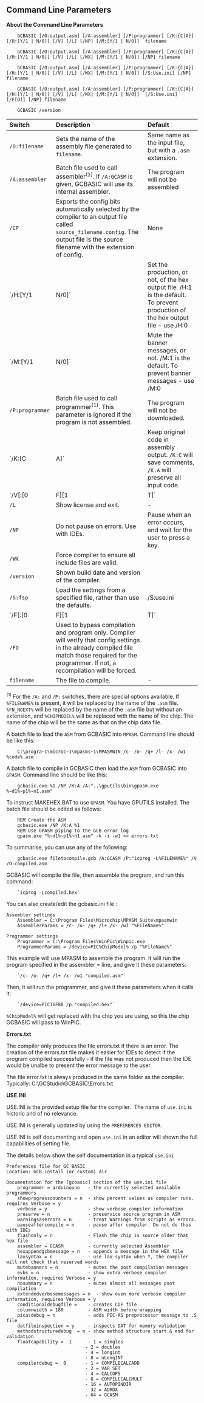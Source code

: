 <div class="section">

<div class="titlepage">

<div>

<div>

<span id="command_line_parameters"></span>Command Line Parameters
------------------------------------------------------------------

</div>

</div>

</div>

<span class="strong">**About the Command Line Parameters**</span>

``` screen
    GCBASIC [/O:output.asm] [/A:assembler] [/P:programmer] [/K:{C|A}] [/H:[Y/1 | N/0]] [/V] [/L] [/NP] [/M:[Y/1 | N/0]]  filename

    GCBASIC [/O:output.asm] [/A:assembler] [/P:programmer] [/K:{C|A}] [/H:[Y/1 | N/0]] [/V] [/L] [/WX] [/M:[Y/1 | N/0]] [/NP] filename

    GCBASIC [/O:output.asm] [/A:assembler] [/P:programmer] [/K:{C|A}] [/H:[Y/1 | N/0]] [/V] [/L] [/WX] [/M:[Y/1 | N/0]] [/S:Use.ini] [/NP] filename

    GCBASIC [/O:output.asm] [/A:assembler] [/P:programmer] [/K:{C|A}] [/H:[Y/1 | N/0]] [/V] [/L] [/WX] [/M:[Y/1 | N/0]]  [/S:Use.ini] [/F[O]] [/NP] filename

    GCBASIC /version
```

<div class="informaltable">

| <span class="strong">**Switch**</span> | <span class="strong">**Description**</span>                                                                                                                                                                                                                                                                                                          | <span class="strong">**Default**</span>                           |
|:---------------------------------------|:-----------------------------------------------------------------------------------------------------------------------------------------------------------------------------------------------------------------------------------------------------------------------------------------------------------------------------------------------------|:------------------------------------------------------------------|
| `/O:filename`                          | Sets the name of the assembly file generated to `filename`.                                                                                                                                                                                                                                                                                          | Same name as the input file, but with a `.asm` extension.         |
| `/A:assembler`                         | Batch file used to call assembler<sup>(1)</sup>. If `/A:GCASM` is given, GCBASIC will use its internal assembler.                                                                                                                                                                                                                                    | The program will not be assembled                                 |
| `/CP`                                  | Exports the config bits automatically selected by the compiler to an output file called `source_filename.config`. The output file is the source filename with the extension of config.                                                                                                                                                               | None                                                              |
| `/H:[Y/1 | N/0]`                       | Set the production, or not, of the hex output file. /H:1 is the default. To prevent production of the hex output file - use /H:0                                                                                                                                                                                                                     | The default is to produce the hex output file                     |
| `/M:[Y/1 | N/0]`                       | Mute the banner messages, or not. /M:1 is the default. To prevent banner messages - use /M:0                                                                                                                                                                                                                                                         | The default is to output banner messages                          |
| `/P:programmer`                        | Batch file used to call programmer<sup>(1)</sup>. This parameter is ignored if the program is not assembled.                                                                                                                                                                                                                                         | The program will not be downloaded.                               |
| `/K:[C|A]`                             | Keep original code in assembly output. `/K:C` will save comments, `/K:A` will preserve all input code.                                                                                                                                                                                                                                               | No original code left in output.                                  |
| `/V[:[0|F][1|T]`                       | Verbose mode - compiler gives more detailed information about its activities. /Vx will overide any configuration in the user ini file.                                                                                                                                                                                                               | \-                                                                |
| `/L`                                   | Show license and exit.                                                                                                                                                                                                                                                                                                                               | \-                                                                |
| `/NP`                                  | Do not pause on errors. Use with IDEs.                                                                                                                                                                                                                                                                                                               | Pause when an error occurs, and wait for the user to press a key. |
| `/WX`                                  | Force compiler to ensure all include files are valid.                                                                                                                                                                                                                                                                                                |                                                                   |
| `/version`                             | Shown build date and version of the compiler.                                                                                                                                                                                                                                                                                                        |                                                                   |
| `/S:fsp`                               | Load the settings from a specified file, rather than use the defaults.                                                                                                                                                                                                                                                                               | /S:use.ini                                                        |
| `/F[:[0|F][1|T]`                       | Used to bypass compilation when not needed, compiler will verify that config settings in the already compiled file match those required for the programmer. If not, a recompilation will be forced. Skip compilation if the hex file is up to date and has correct config. /F:x ( F or 0) to force a fresh compile regardless of what ini specifies. |                                                                   |
| `/FO`                                  | Used to bypass compilation and program only. Compiler will verify that config settings in the already compiled file match those required for the programmer. If not, a recompilation will be forced.                                                                                                                                                 |                                                                   |
| `filename`                             | The file to compile.                                                                                                                                                                                                                                                                                                                                 | \-                                                                |

</div>

<span class="small"><sup>(1)</sup> For the `/A:` and `/P:` switches,
there are special options available. If `%FILENAME%` is present, it will
be replaced by the name of the `.asm` file. `%FN_NOEXT%` will be
replaced by the name of the `.asm` file but without an extension, and
`%CHIPMODEL%` will be replaced with the name of the chip. The name of
the chip will be the same as that on the chip data file.</span>

A batch file to load the `ASM` from GCBASIC into `MPASM`. Command line
should be like this:

``` screen
    C:\progra~1\microc~1\mpasms~1\MPASMWIN /c- /o- /q+ /l- /x- /w1 %code%.asm
```

A batch file to compile in GCBASIC then load the `ASM` from GCBASIC into
`GPASM`. Command line should be like this:

``` screen
    gcbasic.exe %1 /NP /K:A /A:"..\gputils\bin\gpasm.exe %~d1%~p1%~n1.asm"
```

To instruct MAKEHEX.BAT to use `GPASM`. You have GPUTILS installed. The
batch file should be edited as follows:

``` screen
    REM Create the ASM
    gcbasic.exe /NP /K:A %1
    REM Use GPASM piping to the GCB error log
    gpasm.exe "%~d1%~p1%~n1.asm" -k -i -w1 >> errors.txt
```

To summarise, you can use any of the following:

``` screen
    gcbasic.exe filetocompile.gcb /A:GCASM /P:"icprog -L%FILENAME%" /V /O:compiled.asm
```

GCBASIC will compile the file, then assemble the program, and run this
command:

``` screen
    `icprog -Lcompiled.hex`
```

You can also create/edit the gcbasic.ini file :

``` screen
Assembler settings
    Assembler = C:\Program Files\Microchip\MPASM Suite\mpasmwin
    AssemblerParams = /c- /o- /q+ /l+ /x- /w1 "%FileName%"

Programmer settings
    Programmer = C:\Program Files\WinPic\Winpic.exe
    ProgrammerParams = /device=PIC%ChipModel% /p "%FileName%"
```

This example will use MPASM to assemble the program. It will run the
program specified in the assembler = line, and give it these parameters:

``` screen
    `/c- /o- /q+ /l+ /x- /w1 "compiled.asm"`
```

Then, it will run the programmer, and give it these parameters when it
calls it:

``` screen
    `/device=PIC16F88 /p "compiled.hex"`
```

`%ChipModel%` will get replaced with the chip you are using, so this the
chip GCBASIC will pass to WinPIC.

<span class="strong">**Errors.txt**</span>

The compiler only produces the file errors.txt if there is an error. The
creation of the errors.txt file makes it easier for IDEs to detect if
the program compiled successfully - if the file was not produced then
the IDE would be unalbe to present the error message to the user.

The file error.txt is always produced in the same folder as the
compiler. Typically: C:\\GCStudio\\GCBASIC\\Errors.txt

<span class="strong">**USE.INI**</span>

USE.INI is the provided setup file for the compiler.  The name of
`use.ini` is historic and of no relevance.

USE.INI is generally updated by using the `PREFERENCES EDITOR`.  

USE.INI is self documenting and open `use.ini` in an editor will shown
the full capabilities of setting file.

The details below show the self documentation in a typical `use.ini`

``` screen
Preferences file for GC BASIC
Location: GCB install (or custom) dir

Documentation for the [gcbasic] section of the use.ini file
    programmer = arduinouno   - the currently selected available programmers
    showprogresscounters = n  - show percent values as compiler runs. requires Verbose = y
    verbose = y               - show verbose compiler information
    preserve = n              - preservice source program in ASM
    warningsaserrors = n      - treat Warnings from scripts as errors.
    pauseaftercompile = n     - pause after compiler. Do not do this with IDEs
    flashonly = n             - Flash the chip is source older that hex file
    assembler = GCASM         - currently selected Assembler
    hexappendgcbmessage = n   - appends a message in the HEX file
    laxsyntax = n             - use lax syntax when Y, the compiler will not check that reserved words
    mutebanners = n           - mutes the post compilation messages
    evbs = n                  - show extra verbose compiler information, requires Verbose = y
    nosummary = n             - mutes almost all messages psot compilation
    extendedverbosemessages = n  - show even more verbose compiler information, requires Verbose = y
    conditionaldebugfile =    - creates CDF file
    columnwidth = 180         - ASM width before wrapping
    picasdebug = n            - adds PIC-AS preprocessor message to .S file
    datfileinspection = y     - inspects DAT for memory validation
    methodstructuredebug  = n - show method structure start & end for validation
    floatcapability =  1      - 1 = singles
                             - 2 = doubles
                             - 4 = longint
                             - 8 = uLongINT
    compilerdebug =  0       - 1 = COMPILECALCADD
                             - 2 = VAR SET
                             - 4 = CALCOPS
                             - 8 = COMPILECALCMULT
                             - 16 = AUTOPINDIR
                             - 32 = ADRDX
                             - 64 = GCASM
```

</div>
